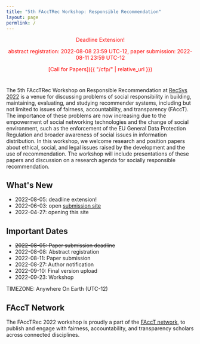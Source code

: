 ```yaml
---
title: "5th FAccTRec Workshop: Responsible Recommendation"
layout: page
permlink: /
---
```


<div style="color: red; text-align: center; margin-bottom: 5ex;">
<p>Deadline Extension!</p>
<p> abstract registration: 2022-08-08 23:59 UTC-12, paper submission: 2022-08-11 23:59 UTC-12</p>
<p>[Call for Papers]({{ "/cfp/" | relative_url }})</p>
</div>

The 5th FAccTRec Workshop on Responsible Recommendation at [RecSys 2022](https://recsys.acm.org/recsys22/) is a venue for discussing problems of social responsibility in building, maintaining, evaluating, and studying recommender systems, including but not limited to issues of fairness, accountability, and transparency (FAccT).
The importance of these problems are now increasing due to the empowerment of social networking technologies and the change of social environment, such as the enforcement of the EU General Data Protection Regulation and broader awareness of social issues in information distribution.
In this workshop, we welcome research and position papers about ethical, social, and legal issues raised by the development and the use of recommendation.
The workshop will include presentations of these papers and discussion on a research agenda for socially responsible recommendation.

## What's New

* 2022-08-05: deadline extension!
* 2022-06-03: open [submission site](https://easychair.org/conferences/?conf=facctrec2022)
* 2022-04-27: opening this site

## Important Dates

- <span style="text-decoration: line-through;">2022-08-05: Paper submission deadline</span>
- 2022-08-08: Abstract registration
- 2022-08-11: Paper submission
- 2022-08-27: Author notification
- 2022-09-10: Final version upload
- 2022-09-23: Workshop

TIMEZONE: Anywhere On Earth (UTC-12)

## FAccT Network

The FAccTRec 2022 workshop is proudly a part of the [FAccT network](https://facctconference.org/network/), to publish and engage with fairness, accountability, and transparency scholars across connected disciplines.
